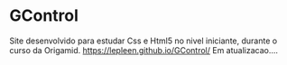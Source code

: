# GControl
Site desenvolvido para estudar Css e Html5 no nivel iniciante, durante o curso da Origamid.
https://lepleen.github.io/GControl/
Em atualizacao....
